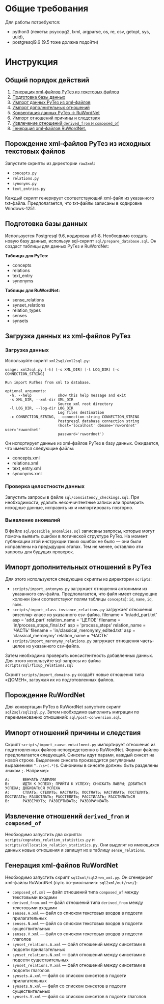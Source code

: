 # Общие требования

Для работы потребуются:
- python3 (пекеты: psycopg2, lxml, argparse, os, re, csv, getopt, sys, uuid),
- postgresql9.6 (9.5 тоже должна подойти)

# Инструкция

## Общий порядок действий

1. [Генерация xml-файлов РуТез из текстовых файлов](#zero)
1. [Подготовка базы данных](#one)
1. [Импорт данных РуТез из xml-файлов](#two)
1. [Импорт дополнительных отношений](#three)
1. [Конвертация данных РуТез → RuWordNet](#four)
1. [Импорт отношений причины и следствия](#five)
1. [Извлечение отношений `derived_from` и `composed_of`](#six)
1. [Генерация xml-файлов RuWordNet.](#seven)


## <a name="zero"></a>Порождение xml-файлов РуТез из исходных текстовых файлов

Запустите скрипты из директории `raw2xml`:
- `concepts.py`
- `relations.py`
- `synonyms.py`
- `text_entries.py`

Каждый скрипт генерирует соответствующий xml-файл из указанного txt-файла.
Предполагается, что txt-файлы записаны в кодировке Windows-1251.


## <a name="one"></a>Подготовка базы данных

Используется Postgresql 9.6, кодировка utf-8.
Необходимо создать новую базу данных, используя sql-скрипт `sql/prepare_database.sql`.
Он создаст таблицы для данных РуТез и RuWordNet:

**Таблицы для РуТез:**
- concepts
- relations
- text_entry
- synonyms

**Таблицы для RuWordNet:**
- sense_relations
- synset_relations
- relation_types
- senses
- synsets

## <a name="two"></a>Загрузка данных из xml-файлов РуТез

### Загрузка данных

Используйте скрипт `xml2sql/xml2sql.py`:

```
usage: xml2sql.py [-h] [-s XML_DIR] [-l LOG_DIR] [-c CONNECTION_STRING]

Run import RuThes from xml to database.

optional arguments:
  -h, --help            show this help message and exit
  -s XML_DIR, --xml-dir XML_DIR
                        Source xml root directory
  -l LOG_DIR, --log-dir LOG_DIR
                        Log files destination
  -c CONNECTION_STRING, --connection-string CONNECTION_STRING
                        Postgresql database connection string
                        (host='localhost' dbname='ruwordnet' user='ruwordnet'
                        password='ruwordnet')
```
Он испортирует данные из xml-файлов РуТез в базу данных.
Ожидается, что имеются следующие файлы:
- concepts.xml
- relations.xml
- text_entry.xml
- synonyms.xml

### Проверка целостности данных

Запустить запросы в файле `sql/consistency_checkings.sql`. При необходимости, удалить некончичтентные записи или
проверить исходные данные, исправить их и импортировать повторно.

### Выявление аномалий

В файле `sql/possible_anomalies.sql` записаны запросы, которые могут помочь выявить ошибки в логической структуре РуТез.
На момент публикации этой инструкции таких ошибок не было — они были исправлены на предыдущих этапах. Тем не менее,
оставляю эти хапросы для будущих проверок.


## <a name="three"></a>Импорт дополнительных отношений в РуТез

Для этого используются следующие скрипты из директории `scripts`:
- `scripts/import_antonyms.py` загружает отношения антонимии из указанного csv-файла.
Предполагается, что файл имеет следующие колонки (они соответствуют полям таблицы `concepts`): `id`, `name`, `id`, `name`.
- `scripts/import_class-instance_relations.py` загружает отношения экзепляр-класс из указанного csv-файла.
 filename = 'in/add_part.txt'
 asp = 'add_part'
 relation_name = 'ЦЕЛОЕ'
 filename = 'in/process_steps_final.txt'
 asp = 'process_steps'
 relation_name = 'ЧАСТЬ'
 filename = 'in/classical_meronymy_edited.txt'
 asp = 'classical_meronymy'
 relation_name = 'ЧАСТЬ'
- `scripts/import_meronymy_relations.py` загружает отношения часть-целое из указанного csv-файла.

Затем необходимо проверить консистентность добавленных данных.
Для этого используйте sql-запросы из файла `scripts/sql/fixup_relations.sql`

Скрипт `scripts/import_domains.py` создаёт новые отношения типа «ДОМЕН», загружая их из подготовленных файлов.


## <a name="four"></a>Порождение RuWordNet

Для конвертации РуТез в RuWordNet запустите скрипт `sql2sql/sql2sql.py`.
Затем необходимо выполнить миграции по переименованию отношений: `sql/post-conversion.sql`.


## <a name="five"></a>Импорт отношений причины и следствия

Скрипт `scripts/import_cause-entailment.py` импортирует отношения из подготовленных файлов непосредственно в RuWordNet.
Формат файлов предполагается следующий. Синсеты идут парами, каждый синсет на новой строке.
Выделение синсета производится регулярным выражением `^.:\s+(.*)$`. Синонимы в синсете должны быть разделены знаком `;`.
Например:
```
A:      ВЕНЧАТЬ ЛАВРАМИ
B:      ИДТИ К УСПЕХУ; ПРИЙТИ К УСПЕХУ; СНИСКАТЬ ЛАВРЫ; ДОБИТЬСЯ УСПЕХА; ДОБИВАТЬСЯ УСПЕХА
A:      СТЛАТЬ; СТЕЛИТЬ; НАСТЛАТЬ; ПОСТЛАТЬ; НАСТИЛАТЬ; ПОСТЕЛИТЬ; ПОСТИЛАТЬ; РАЗОСТЛАТЬ; РАССТЕЛИТЬ; РАССТИЛАТЬ; РАССТИЛАТЬСЯ
B:      РАЗВЕРНУТЬ; РАЗВЕРТЫВАТЬ; РАЗВОРАЧИВАТЬ
```


## <a name="six"></a>Извлечение отношений `derived_from` и `composed_of`

Необходимо запустить два скрипта: `scripts/cognates_relation_statistics.py` и `scripts/collocation_relation_statistics.py`.
Они выделят из имеющихся данных новые отношения и запишут их в таблицу `sense_relations`.


## <a name="seven"></a>Генерация xml-файлов RuWordNet

Необходимо запустить скрипт `sql2xml/sql2rwn_xml.py`. Он сгенерирет xml-файлы RuWordNet (путь по-умолчанию: `sql2xml/out/rwn/`):
- `composed_of.xml` — файл отношений типа `composed_of` между текстовыми входами
- `derived_from.xml` — файл отношений типа `derived_from` между текстовыми входами
- `senses.A.xml` — файл со списком текстовых входов в подсети прилагательных
- `senses.N.xml` — файл со списком текстовых входов в подсети существительных
- `senses.V.xml` — файл со списком текстовых входов в подсети глаголов
- `synset_relations.A.xml` — файл отношений между синсетами в подсети прилагательных
- `synset_relations.N.xml` — файл отношений между синсетами в подсети существительных
- `synset_relations.V.xml` — файл отношений между синсетами в подсети глаголов
- `synsets.A.xml` — файл со списком синсетов в подсети прилагательных
- `synsets.N.xml` — файл со списком синсетов в подсети существительных
- `synsets.V.xml` — файл со списком синсетов в подсети глаголов

